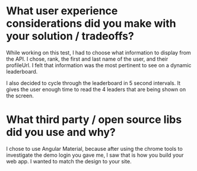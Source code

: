 # What user experience considerations did you make with your solution / tradeoffs?
  While working on this test, I had to choose what information to display
  from the API. I chose, rank, the first and last name of the user,
  and their profileUrl. I felt that information was the most pertinent to see
  on a dynamic leaderboard.

  I also decided to cycle through the leaderboard in 5 second intervals.
  It gives the user enough time to read the 4 leaders that are being shown on
  the screen.

# What third party / open source libs did you use and why?
  I chose to use Angular Material, because after using the chrome tools to investigate
  the demo login you gave me, I saw that is how you build your web app. I wanted
  to match the design to your site.  
